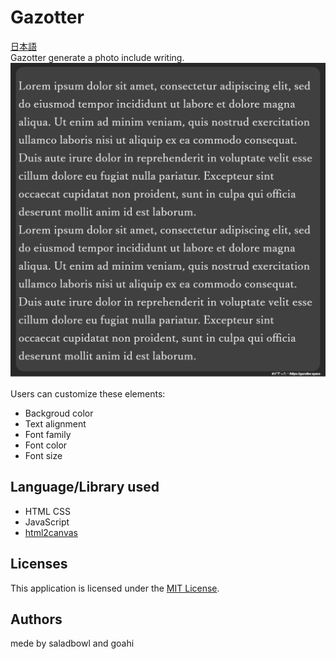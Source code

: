# Gazotter
[日本語](https://github.com/saladbowl77/Gazotter)  
Gazotter generate a photo include writing.  
![demo](docs/demo-en.png)


Users can customize these elements:  

- Backgroud color
- Text alignment
- Font family
- Font color
- Font size

## Language/Library used

- HTML CSS  
- JavaScript  
- [html2canvas](https://html2canvas.hertzen.com)  

## Licenses
This application is licensed under the [MIT License](http://www.opensource.org/licenses/MIT).

## Authors
mede by saladbowl and goahi

